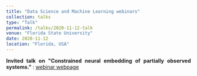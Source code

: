 ```yaml
---
title: "Data Science and Machine Learning webinars"
collection: talks
type: "Talk"
permalink: /talks/2020-11-12-talk
venue: "Florida State University"
date: 2020-11-12
location: "Florida, USA"
---
```


<div style="text-align: justify"> 
<strong> Invited talk on "Constrained neural embedding of partially observed systems." 
</strong>: <a href="https://www.math.fsu.edu/~bauer/MLseminar.html">webinar webpage</a> 
</div>
